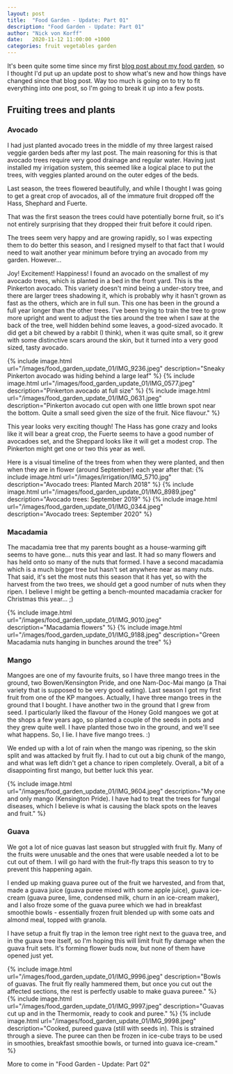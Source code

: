 ```yaml
---
layout: post
title:  "Food Garden - Update: Part 01"
description: "Food Garden - Update: Part 01"
author: "Nick von Korff"
date:   2020-11-12 11:00:00 +1000
categories: fruit vegetables garden
---
```

It's been quite some time since my first [blog post about my food garden](https://nvonkorff.github.io/fruit/vegetables/garden/2018/05/06/food-garden.html), so I thought I'd put up an update post to show what's new and how things have changed since that blog post. Way too much is going on to try to fit everything into one post, so I'm going to break it up into a few posts.

## Fruiting trees and plants

### Avocado

I had just planted avocado trees in the middle of my three largest raised veggie garden beds after my last post. The main reasoning for this is that avocado trees require very good drainage and regular water. Having just installed my irrigation system, this seemed like a logical place to put the trees, with veggies planted around on the outer edges of the beds.

Last season, the trees flowered beautifully, and while I thought I was going to get a great crop of avocados, all of the immature fruit dropped off the Hass, Shephard and Fuerte.

That was the first season the trees could have potentially borne fruit, so it's not entirely surprising that they dropped their fruit before it could ripen.

The trees seem very happy and are growing rapidly, so I was expecting them to do better this season, and I resigned myself to that fact that I would need to wait another year minimum before trying an avocado from my garden. However...

Joy! Excitement! Happiness! I found an avocado on the smallest of my avocado trees, which is planted in a bed in the front yard. This is the Pinkerton avocado. This variety doesn't mind being a under-story tree, and there are larger trees shadowing it, which is probably why it hasn't grown as fast as the others, which are in full sun. This one has been in the ground a full year longer than the other trees. I've been trying to train the tree to grow more upright and went to adjust the ties around the tree when I saw at the back of the tree, well hidden behind some leaves, a good-sized avocado. It did get a bit chewed by a rabbit (I think), when it was quite small, so it grew with some distinctive scars around the skin, but it turned into a very good sized, tasty avocado.

{% include image.html url="/images/food_garden_update_01/IMG_9236.jpeg" description="Sneaky Pinkerton avocado was hiding behind a large leaf" %}
{% include image.html url="/images/food_garden_update_01/IMG_0577.jpeg" description="Pinkerton avocado at full size" %}
{% include image.html url="/images/food_garden_update_01/IMG_0631.jpeg" description="Pinkerton avocado cut open with one little brown spot near the bottom. Quite a small seed given the size of the fruit. Nice flavour." %}

This year looks very exciting though! The Hass has gone crazy and looks like it will bear a great crop, the Fuerte seems to have a good number of avocadoes set, and the Sheppard looks like it will get a modest crop. The Pinkerton might get one or two this year as well.

Here is a visual timeline of the trees from when they were planted, and then when they are in flower (around September) each year after that:
{% include image.html url="/images/irrigation/IMG_5710.jpg" description="Avocado trees: Planted March 2018" %}
{% include image.html url="/images/food_garden_update_01/IMG_8989.jpeg" description="Avocado trees: September 2019" %}
{% include image.html url="/images/food_garden_update_01/IMG_0344.jpeg" description="Avocado trees: September 2020" %}

### Macadamia

The macadamia tree that my parents bought as a house-warming gift seems to have gone... nuts this year and last. It had so many flowers and has held onto so many of the nuts that formed. I have a second macadamia which is a much bigger tree but hasn't set anywhere near as many nuts. That said, it's set the most nuts this season that it has yet, so with the harvest from the two trees, we should get a good number of nuts when they ripen. I believe I might be getting a bench-mounted macadamia cracker for Christmas this year... ;)

{% include image.html url="/images/food_garden_update_01/IMG_9010.jpeg" description="Macadamia flowers" %}
{% include image.html url="/images/food_garden_update_01/IMG_9188.jpeg" description="Green Macadamia nuts hanging in bunches around the tree" %}

### Mango

Mangoes are one of my favourite fruits, so I have three mango trees in the ground, two Bowen/Kensington Pride, and one Nam-Doc-Mai mango (a Thai variety that is supposed to be very good eating). Last season I got my first fruit from one of the KP mangoes. Actually, I have three mango trees in the ground that I bought. I have another two in the ground that I grew from seed. I particularly liked the flavour of the Honey Gold mangoes we got at the shops a few years ago, so planted a couple of the seeds in pots and they grew quite well. I have planted those two in the ground, and we'll see what happens. So, I lie. I have five mango trees. :)

We ended up with a lot of rain when the mango was ripening, so the skin split and was attacked by fruit fly. I had to cut out a big chunk of the mango, and what was left didn't get a chance to ripen completely. Overall, a bit of a disappointing first mango, but better luck this year.

{% include image.html url="/images/food_garden_update_01/IMG_9604.jpeg" description="My one and only mango (Kensington Pride). I have had to treat the trees for fungal diseases, which I believe is what is causing the black spots on the leaves and fruit." %}

### Guava
We got a lot of nice guavas last season but struggled with fruit fly. Many of the fruits were unusable and the ones that were usable needed a lot to be cut out of them. I will go hard with the fruit-fly traps this season to try to prevent this happening again.

I ended up making guava puree out of the fruit we harvested, and from that, made a guava juice (guava puree mixed with some apple juice), guava ice-cream (guava puree, lime, condensed milk, churn in an ice-cream maker), and I also froze some of the guava puree which we had in breakfast smoothie bowls - essentially frozen fruit blended up with some oats and almond meal, topped with granola.

I have setup a fruit fly trap in the lemon tree right next to the guava tree, and in the guava tree itself, so I'm hoping this will limit fruit fly damage when the guava fruit sets. It's forming flower buds now, but none of them have opened just yet.

{% include image.html url="/images/food_garden_update_01/IMG_9996.jpeg" description="Bowls of guavas. The fruit fly really hammered them, but once you cut out the affected sections, the rest is perfectly usable to make guava pureee." %}
{% include image.html url="/images/food_garden_update_01/IMG_9997.jpeg" description="Guavas cut up and in the Thermomix, ready to cook and puree." %}
{% include image.html url="/images/food_garden_update_01/IMG_9998.jpeg" description="Cooked, pureed guava (still with seeds in). This is strained through a sieve. The puree can then be frozen in ice-cube trays to be used in smoothies, breakfast smoothie bowls, or turned into guava ice-cream." %}

More to come in "Food Garden - Update: Part 02"
